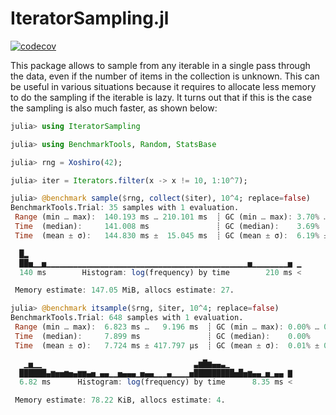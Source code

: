 # IteratorSampling.jl

[![codecov](https://codecov.io/github/Tortar/IteratorSampling.jl/graph/badge.svg?token=F8W0MC53Z0)](https://codecov.io/github/Tortar/IteratorSampling.jl)

This package allows to sample from any iterable in a single pass through the data, 
even if the number of items in the collection is unknown. This can be useful in various 
situations because it requires to allocate less memory to do the sampling if the iterable 
is lazy. It turns out that if this is the case the sampling is also much faster, as shown 
below:

```julia
julia> using IteratorSampling

julia> using BenchmarkTools, Random, StatsBase

julia> rng = Xoshiro(42);

julia> iter = Iterators.filter(x -> x != 10, 1:10^7);

julia> @benchmark sample($rng, collect($iter), 10^4; replace=false)
BenchmarkTools.Trial: 35 samples with 1 evaluation.
 Range (min … max):  140.193 ms … 210.101 ms  ┊ GC (min … max): 3.70% … 34.84%
 Time  (median):     141.008 ms               ┊ GC (median):    3.69%
 Time  (mean ± σ):   144.830 ms ±  15.045 ms  ┊ GC (mean ± σ):  6.19% ±  7.00%

  █▂                                                             
  ██▅▁▁▅▁▁▁▁▁▁▁▁▁▁▁▁▁▁▁▁▁▁▁▁▁▁▁▁▁▁▁▁▁▁▁▁▁▁▁▁▁▁▁▁▁▁▁▁▁▅▁▁▁▁▁▁▁▁▅ ▁
  140 ms        Histogram: log(frequency) by time        210 ms <

 Memory estimate: 147.05 MiB, allocs estimate: 27.

julia> @benchmark itsample($rng, $iter, 10^4; replace=false)
BenchmarkTools.Trial: 648 samples with 1 evaluation.
 Range (min … max):  6.823 ms …   9.196 ms  ┊ GC (min … max): 0.00% … 0.00%
 Time  (median):     7.899 ms               ┊ GC (median):    0.00%
 Time  (mean ± σ):   7.724 ms ± 417.797 μs  ┊ GC (mean ± σ):  0.01% ± 0.33%

   ▁▅▁▁                                  ▃▆█▆▄▄▃▁              
  ██████▄▆▅▅▆▅▄▆▆▄▅▁▄▄▁▁▅▄▄▄▁▅▄▄▁▁▁▄▁▁▁▁▅█████████▅█▅▆▄▄▁▅▁▄▄ ▇
  6.82 ms      Histogram: log(frequency) by time      8.35 ms <

 Memory estimate: 78.22 KiB, allocs estimate: 4.
```